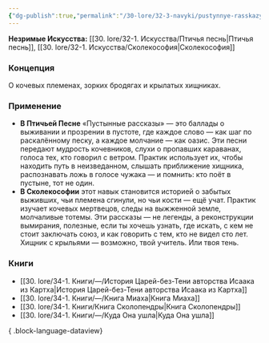 ```yaml
---
{"dg-publish":true,"permalink":"/30-lore/32-3-navyki/pustynnye-rasskazy/","tags":["незримое/навык"]}
---
```


**Незримые Искусства:** [[30. lore/32-1. Искусства/Птичья песнь\|Птичья песнь]], [[30. lore/32-1. Искусства/Сколекософия\|Сколекософия]]
### Концепция
О кочевых племенах, зорких бродягах и крылатых хищниках.
### Применение
- **В Птичьей Песне** «Пустынные рассказы» — это баллады о выживании и прозрении в пустоте, где каждое слово — как шаг по раскалённому песку, а каждое молчание — как оазис. Эти песни передают мудрость кочевников, слухи о пропавших караванах, голоса тех, кто говорил с ветром. Практик использует их, чтобы находить путь в неизведанном, слышать приближение хищника, распознавать ложь в голосе чужака — и помнить: кто поёт в пустыне, тот не один.
- **В Сколекософии** этот навык становится историей о забытых выживших, чьи племена сгинули, но чьи кости — ещё учат. Практик изучает кочевых мертвецов, следы на выжженной земле, молчаливые тотемы. Эти рассказы — не легенды, а реконструкции вымирания, полезные, если ты хочешь узнать, где искать, с кем не стоит заключать союз, и как говорить с тем, кто не видел сто лет. Хищник с крыльями — возможно, твой учитель. Или твоя тень.
### Книги
- [[30. lore/34-1. Книги/—/История Царей-без-Тени авторства Исаака из Картха\|История Царей-без-Тени авторства Исаака из Картха]]
- [[30. lore/34-1. Книги/—/Книга Миаха\|Книга Миаха]]
- [[30. lore/34-1. Книги/Книга Сколопендры\|Книга Сколопендры]]
- [[30. lore/34-1. Книги/—/Куда Она ушла\|Куда Она ушла]]

{ .block-language-dataview}
